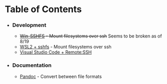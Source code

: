 # Table of Contents

 * ### Development
   * ~~[Win-SSHFS](https://github.com/kedestin/Quick-References/blob/master/Development/Win-SSHFS.md) - Mount filesystems over ssh~~ Seems to be broken as of 8/19
   * [WSL2 + sshfs](https://github.com/kedestin/Quick-References/blob/master/Development/Win-SSHFS.md) - Mount filesystems over ssh
   * [Visual Studio Code + Remote:SSH](https://github.com/kedestin/Quick-References/blob/master/Development/Win-SSHFS.md)
 * ### Documentation
   * [Pandoc](https://github.com/kedestin/Quick-References/blob/master/Documentation/Pandoc.md) - Convert between file formats
